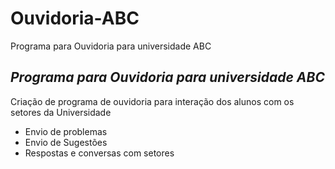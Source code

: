 # Ouvidoria-ABC
Programa para Ouvidoria para universidade ABC

## _Programa para Ouvidoria para universidade ABC_

Criação de programa de ouvidoria para interação dos alunos com os setores da Universidade

- Envio de problemas
- Envio de Sugestões
- Respostas e conversas com setores

